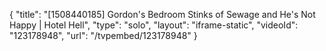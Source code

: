 {
    "title": "[1508440185] Gordon's Bedroom Stinks of Sewage and He's Not Happy | Hotel Hell",
    "type": "solo",
    "layout": "iframe-static",
    "videoId": "123178948",
    "url": "\/tvpembed\/123178948"
}